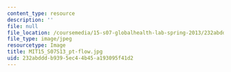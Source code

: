 ```yaml
---
content_type: resource
description: ''
file: null
file_location: /coursemedia/15-s07-globalhealth-lab-spring-2013/232abdddb9395ec44b45a193095f41d2_MIT15_S07S13_pt-flow.jpg
file_type: image/jpeg
resourcetype: Image
title: MIT15_S07S13_pt-flow.jpg
uid: 232abddd-b939-5ec4-4b45-a193095f41d2
---
```

